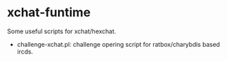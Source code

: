 xchat-funtime
=============

Some useful scripts for xchat/hexchat.

- challenge-xchat.pl: challenge opering script for ratbox/charybdis based ircds.
